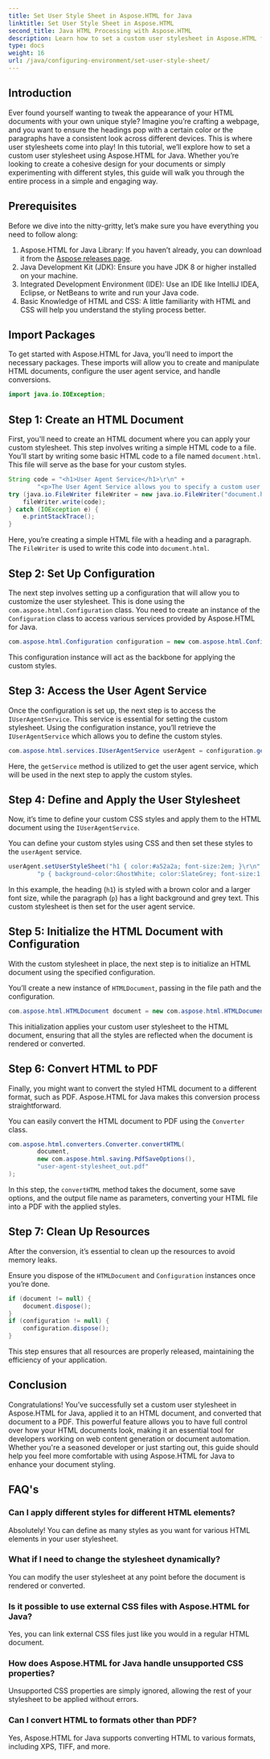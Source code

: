 ```yaml
---
title: Set User Style Sheet in Aspose.HTML for Java
linktitle: Set User Style Sheet in Aspose.HTML
second_title: Java HTML Processing with Aspose.HTML
description: Learn how to set a custom user stylesheet in Aspose.HTML for Java, enhancing your document styling and converting HTML to PDF with ease.
type: docs
weight: 16
url: /java/configuring-environment/set-user-style-sheet/
---
```

## Introduction
Ever found yourself wanting to tweak the appearance of your HTML documents with your own unique style? Imagine you’re crafting a webpage, and you want to ensure the headings pop with a certain color or the paragraphs have a consistent look across different devices. This is where user stylesheets come into play! In this tutorial, we’ll explore how to set a custom user stylesheet using Aspose.HTML for Java. Whether you’re looking to create a cohesive design for your documents or simply experimenting with different styles, this guide will walk you through the entire process in a simple and engaging way.
## Prerequisites
Before we dive into the nitty-gritty, let’s make sure you have everything you need to follow along:
1. Aspose.HTML for Java Library: If you haven’t already, you can download it from the [Aspose releases page](https://releases.aspose.com/html/java/).
2. Java Development Kit (JDK): Ensure you have JDK 8 or higher installed on your machine.
3. Integrated Development Environment (IDE): Use an IDE like IntelliJ IDEA, Eclipse, or NetBeans to write and run your Java code.
4. Basic Knowledge of HTML and CSS: A little familiarity with HTML and CSS will help you understand the styling process better.

## Import Packages
To get started with Aspose.HTML for Java, you’ll need to import the necessary packages. These imports will allow you to create and manipulate HTML documents, configure the user agent service, and handle conversions.
```java
import java.io.IOException;
```
## Step 1: Create an HTML Document
First, you'll need to create an HTML document where you can apply your custom stylesheet. This step involves writing a simple HTML code to a file.
You’ll start by writing some basic HTML code to a file named `document.html`. This file will serve as the base for your custom styles.
```java
String code = "<h1>User Agent Service</h1>\r\n" +
        "<p>The User Agent Service allows you to specify a custom user stylesheet, a primary character set for the document, language, and fonts settings.</p>\r\n";
try (java.io.FileWriter fileWriter = new java.io.FileWriter("document.html")) {
    fileWriter.write(code);
} catch (IOException e) {
    e.printStackTrace();
}
```
Here, you’re creating a simple HTML file with a heading and a paragraph. The `FileWriter` is used to write this code into `document.html`.
## Step 2: Set Up Configuration
The next step involves setting up a configuration that will allow you to customize the user stylesheet. This is done using the `com.aspose.html.Configuration` class.
You need to create an instance of the `Configuration` class to access various services provided by Aspose.HTML for Java.
```java
com.aspose.html.Configuration configuration = new com.aspose.html.Configuration();
```
This configuration instance will act as the backbone for applying the custom styles.
## Step 3: Access the User Agent Service
Once the configuration is set up, the next step is to access the `IUserAgentService`. This service is essential for setting the custom stylesheet.
Using the configuration instance, you’ll retrieve the `IUserAgentService` which allows you to define the custom styles.
```java
com.aspose.html.services.IUserAgentService userAgent = configuration.getService(com.aspose.html.services.IUserAgentService.class);
```
Here, the `getService` method is utilized to get the user agent service, which will be used in the next step to apply the custom styles.
## Step 4: Define and Apply the User Stylesheet
Now, it’s time to define your custom CSS styles and apply them to the HTML document using the `IUserAgentService`.

You can define your custom styles using CSS and then set these styles to the `userAgent` service.
```java
userAgent.setUserStyleSheet("h1 { color:#a52a2a; font-size:2em; }\r\n" +
        "p { background-color:GhostWhite; color:SlateGrey; font-size:1.2em; }\r\n");
```
In this example, the heading (`h1`) is styled with a brown color and a larger font size, while the paragraph (`p`) has a light background and grey text. This custom stylesheet is then set for the user agent service.
## Step 5: Initialize the HTML Document with Configuration
With the custom stylesheet in place, the next step is to initialize an HTML document using the specified configuration.

You’ll create a new instance of `HTMLDocument`, passing in the file path and the configuration.
```java
com.aspose.html.HTMLDocument document = new com.aspose.html.HTMLDocument("document.html", configuration);
```
This initialization applies your custom user stylesheet to the HTML document, ensuring that all the styles are reflected when the document is rendered or converted.
## Step 6: Convert HTML to PDF
Finally, you might want to convert the styled HTML document to a different format, such as PDF. Aspose.HTML for Java makes this conversion process straightforward.

You can easily convert the HTML document to PDF using the `Converter` class.
```java
com.aspose.html.converters.Converter.convertHTML(
        document,
        new com.aspose.html.saving.PdfSaveOptions(),
        "user-agent-stylesheet_out.pdf"
);
```
In this step, the `convertHTML` method takes the document, some save options, and the output file name as parameters, converting your HTML file into a PDF with the applied styles.
## Step 7: Clean Up Resources
After the conversion, it’s essential to clean up the resources to avoid memory leaks.

Ensure you dispose of the `HTMLDocument` and `Configuration` instances once you’re done.
```java
if (document != null) {
    document.dispose();
}
if (configuration != null) {
    configuration.dispose();
}
```
This step ensures that all resources are properly released, maintaining the efficiency of your application.

## Conclusion
Congratulations! You’ve successfully set a custom user stylesheet in Aspose.HTML for Java, applied it to an HTML document, and converted that document to a PDF. This powerful feature allows you to have full control over how your HTML documents look, making it an essential tool for developers working on web content generation or document automation. Whether you're a seasoned developer or just starting out, this guide should help you feel more comfortable with using Aspose.HTML for Java to enhance your document styling.
## FAQ's
### Can I apply different styles for different HTML elements?  
Absolutely! You can define as many styles as you want for various HTML elements in your user stylesheet.
### What if I need to change the stylesheet dynamically?  
You can modify the user stylesheet at any point before the document is rendered or converted.
### Is it possible to use external CSS files with Aspose.HTML for Java?  
Yes, you can link external CSS files just like you would in a regular HTML document.
### How does Aspose.HTML for Java handle unsupported CSS properties?  
Unsupported CSS properties are simply ignored, allowing the rest of your stylesheet to be applied without errors.
### Can I convert HTML to formats other than PDF?  
Yes, Aspose.HTML for Java supports converting HTML to various formats, including XPS, TIFF, and more.

